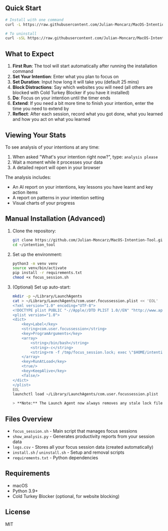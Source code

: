 ## Quick Start

```bash
# Install with one command
curl -L https://raw.githubusercontent.com/Julian-Moncarz/MacOS-Intention-Tool/main/install.sh | bash

# To uninstall
curl -sSL https://raw.githubusercontent.com/Julian-Moncarz/MacOS-Intention-Tool/main/uninstall.sh | bash
```

## What to Expect

1. **First Run**: The tool will start automatically after running the installation command
2. **Set Your Intention**: Enter what you plan to focus on
3. **Set Duration**: Input how long it will take you (default 25 mins)
4. **Block Distractions**: Say which websites you will need (all others are blocked with Cold Turkey Blocker if you have it installed)
5. **Do**: Focus on your intention until the timer ends
6. **Extend**: If you need a bit more time to finish your intention, enter the time you need to extend by
7. **Reflect**: After each session, record what you got done, what you learned and how you act on what you learned


## Viewing Your Stats

To see analysis of your intentions at any time:
1. When asked "What's your intention right now?", type: `analysis please`
2. Wait a moment while it processes your data
3. A detailed report will open in your browser

The analysis includes:
- An AI report on your intentions, key lessons you have learnt and key action items
- A report on patterns in your intention setting
- Visual charts of your progress

## Manual Installation (Advanced)

1. Clone the repository:
   ```bash
   git clone https://github.com/Julian-Moncarz/MacOS-Intention-Tool.git ~/intention_tool
   cd ~/intention_tool
   ```

2. Set up the environment:
   ```bash
   python3 -m venv venv
   source venv/bin/activate
   pip install -r requirements.txt
   chmod +x focus_session.sh
   ```

3. (Optional) Set up auto-start:
   ```bash
   mkdir -p ~/Library/LaunchAgents
   cat > ~/Library/LaunchAgents/com.user.focussession.plist << 'EOL'
   <?xml version="1.0" encoding="UTF-8">
   <!DOCTYPE plist PUBLIC "-//Apple//DTD PLIST 1.0//EN" "http://www.apple.com/DTDs/PropertyList-1.0.dtd">
   <plist version="1.0">
   <dict>
       <key>Label</key>
       <string>com.user.focussession</string>
       <key>ProgramArguments</key>
       <array>
           <string>/bin/bash</string>
           <string>-c</string>
           <string>rm -f /tmp/focus_session.lock; exec \"$HOME/intention_tool/focus_session.sh\"</string>
       </array>
       <key>RunAtLoad</key>
       <true/>
       <key>KeepAlive</key>
       <false/>
   </dict>
   </plist>
   EOL
   launchctl load ~/Library/LaunchAgents/com.user.focussession.plist

   > **Note:** The Launch Agent now always removes any stale lock file before starting, so you never get stuck after a shutdown or crash.
   ```

## Files Overview

- `focus_session.sh` - Main script that manages focus sessions
- `show_analysis.py` - Generates productivity reports from your session data
- `logs.csv` - Stores all your focus session data (created automatically)
- `install.sh` / `uninstall.sh` - Setup and removal scripts
- `requirements.txt` - Python dependencies

## Requirements
- macOS
- Python 3.9+
- Cold Turkey Blocker (optional, for website blocking)

## License

MIT
